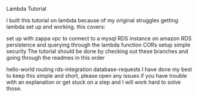 Lambda Tutorial

I built this tutorial on lambda because of my original struggles getting lambda set up and working. this covers:

set up with zappa
vpc to connect to a mysql RDS instance on amazon
RDS persistence and querying through the lambda function
CORs setup
simple security
The tutorial should be done by checking out these branches and going through the readmes in this order

hello-world
routing
rds-integration
database-requests
I have done my best to keep this simple and short, please open any issues if you have trouble with an explanation or get stuck on a step and I will work hard to solve those.
